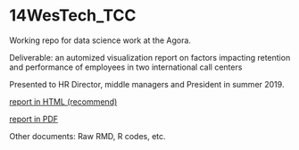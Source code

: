 # 14WesTech_TCC
Working repo for data science work at the Agora.

Deliverable: an automized visualization report on factors impacting retention and performance of employees in two international call centers

Presented to HR Director, middle managers and President in summer 2019. 

[report in HTML (recommend)](https://github.com/lt2710/Pet-projects/blob/master/TCC_pet_project/TCC_project_report.pdf)

[report in PDF](https://github.com/lt2710/Pet-projects/blob/master/TCC_pet_project/TCC_project_report.pdf)

Other documents: Raw RMD, R codes, etc.
